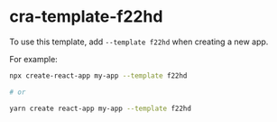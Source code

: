 # cra-template-f22hd

To use this template, add `--template f22hd` when creating a new app.

For example:

```sh
npx create-react-app my-app --template f22hd

# or

yarn create react-app my-app --template f22hd
```